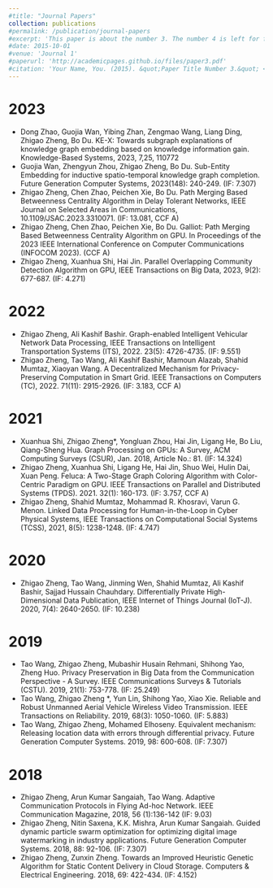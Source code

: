```yaml
---
#title: "Journal Papers"
collection: publications
#permalink: /publication/journal-papers
#excerpt: 'This paper is about the number 3. The number 4 is left for future work.'
#date: 2015-10-01
#venue: 'Journal 1'
#paperurl: 'http://academicpages.github.io/files/paper3.pdf'
#citation: 'Your Name, You. (2015). &quot;Paper Title Number 3.&quot; <i>Journal 1</i>. 1(3).'
---
```


2023
=====
-	Dong Zhao, Guojia Wan, Yibing Zhan, Zengmao Wang, Liang Ding, Zhigao Zheng, Bo Du. KE-X: Towards subgraph explanations of knowledge graph embedding based on knowledge information gain. Knowledge-Based Systems, 2023, 7,25, 110772
- Guojia Wan, Zhengyun Zhou, Zhigao Zheng, Bo Du. Sub-Entity Embedding for inductive spatio-temporal knowledge graph completion. Future Generation Computer Systems, 2023(148): 240-249. (IF: 7.307)
- Zhigao Zheng, Chen Zhao, Peichen Xie, Bo Du. Path Merging Based Betweenness Centrality Algorithm in Delay Tolerant Networks, IEEE Journal on Selected Areas in Communications, 10.1109/JSAC.2023.3310071. (IF: 13.081, CCF A)
- Zhigao Zheng, Chen Zhao, Peichen Xie, Bo Du. Galliot: Path Merging Based Betweenness Centrality Algorithm on GPU. In Proceedings of the 2023 IEEE International Conference on Computer Communications (INFOCOM 2023). (CCF A)
- Zhigao Zheng, Xuanhua Shi, Hai Jin. Parallel Overlapping Community Detection Algorithm on GPU, IEEE Transactions on Big Data, 2023, 9(2): 677-687. (IF: 4.271)

2022
=====
-	Zhigao Zheng, Ali Kashif Bashir. Graph-enabled Intelligent Vehicular Network Data Processing, IEEE Transactions on Intelligent Transportation Systems (ITS), 2022. 23(5): 4726-4735. (IF: 9.551)
-	Zhigao Zheng, Tao Wang, Ali Kashif Bashir, Mamoun Alazab, Shahid Mumtaz, Xiaoyan Wang. A Decentralized Mechanism for Privacy-Preserving Computation in Smart Grid. IEEE Transactions on Computers (TC), 2022. 71(11): 2915-2926. (IF: 3.183, CCF A)

2021
=====
- Xuanhua Shi, Zhigao Zheng*, Yongluan Zhou, Hai Jin, Ligang He, Bo Liu, Qiang-Sheng Hua. Graph Processing on GPUs: A Survey, ACM Computing Surveys (CSUR), Jan. 2018, Article No.: 81. (IF: 14.324)
-	Zhigao Zheng, Xuanhua Shi, Ligang He, Hai Jin, Shuo Wei, Hulin Dai, Xuan Peng. Feluca: A Two-Stage Graph Coloring Algorithm with Color-Centric Paradigm on GPU. IEEE Transactions on Parallel and Distributed Systems (TPDS). 2021. 32(1): 160-173. (IF: 3.757, CCF A)
-	Zhigao Zheng, Shahid Mumtaz, Mohammad R. Khosravi, Varun G. Menon. Linked Data Processing for Human-in-the-Loop in Cyber Physical Systems, IEEE Transactions on Computational Social Systems (TCSS), 2021, 8(5): 1238-1248. (IF: 4.747)

2020
=====
-	Zhigao Zheng, Tao Wang, Jinming Wen, Shahid Mumtaz, Ali Kashif Bashir, Sajjad Hussain Chauhdary. Differentially Private High-Dimensional Data Publication, IEEE Internet of Things Journal (IoT-J). 2020, 7(4): 2640-2650. (IF: 10.238)

2019
=====
-	Tao Wang, Zhigao Zheng, Mubashir Husain Rehmani, Shihong Yao, Zheng Huo. Privacy Preservation in Big Data from the Communication Perspective - A Survey. IEEE Communications Surveys & Tutorials (CSTU). 2019, 21(1): 753-778. (IF: 25.249)
-	Tao Wang, Zhigao Zheng *, Yun Lin, Shihong Yao, Xiao Xie. Reliable and Robust Unmanned Aerial Vehicle Wireless Video Transmission. IEEE Transactions on Reliability. 2019, 68(3): 1050-1060. (IF: 5.883)
- Tao Wang, Zhigao Zheng, Mohamed Elhoseny. Equivalent mechanism: Releasing location data with errors through differential privacy. Future Generation Computer Systems. 2019, 98: 600-608. (IF: 7.307)
  
2018
=====
-	Zhigao Zheng, Arun Kumar Sangaiah, Tao Wang. Adaptive Communication Protocols in Flying Ad-hoc Network. IEEE Communication Magazine, 2018, 56 (1):136-142 (IF: 9.03)
- Zhigao Zheng, Nitin Saxena, K.K. Mishra, Arun Kumar Sangaiah. Guided dynamic particle swarm optimization for optimizing digital image watermarking in industry applications. Future Generation Computer Systems. 2018, 88: 92-106. (IF: 7.307)
-	Zhigao Zheng, Zunxin Zheng. Towards an Improved Heuristic Genetic Algorithm for Static Content Delivery in Cloud Storage. Computers & Electrical Engineering. 2018, 69: 422-434. (IF: 4.152)
